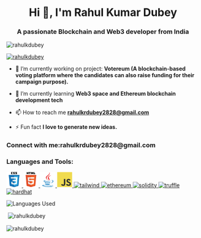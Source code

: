 <h1 align="center">Hi 👋, I'm Rahul Kumar Dubey</h1>
<h3 align="center">A passionate Blockchain and Web3 developer from India</h3>

<p align="left"> <img src="https://komarev.com/ghpvc/?username=rahulkdubey&label=Profile%20views&color=0e75b6&style=flat" alt="rahulkdubey" /> </p>

<p align="left"> <a href="https://github.com/ryo-ma/github-profile-trophy"><img src="https://github-profile-trophy.vercel.app/?username=rahulkdubey" alt="rahulkdubey" /></a> </p>

- 🔭 I’m currently working on project: **Votereum (A blockchain-based voting platform where the candidates can also raise funding for their campaign purpose).**

- 🌱 I’m currently learning **Web3 space and Ethereum blockchain development tech**

- 📫 How to reach me **rahulkrdubey2828@gmail.com**

- ⚡ Fun fact **I love to generate new ideas.**

<h3 align="left">Connect with me:rahulkrdubey2828@gmail.com</h3>
<p align="left">
</p>

<h3 align="left">Languages and Tools:</h3>
<p align="left">
    <!-- Add your existing skills -->
    <a href="https://www.w3schools.com/css/" target="_blank" rel="noreferrer"> <img src="https://raw.githubusercontent.com/devicons/devicon/master/icons/css3/css3-original-wordmark.svg" alt="css3" width="40" height="40"/> </a>
    <a href="https://www.w3.org/html/" target="_blank" rel="noreferrer"> <img src="https://raw.githubusercontent.com/devicons/devicon/master/icons/html5/html5-original-wordmark.svg" alt="html5" width="40" height="40"/> </a>
    <a href="https://www.java.com" target="_blank" rel="noreferrer"> <img src="https://raw.githubusercontent.com/devicons/devicon/master/icons/java/java-original.svg" alt="java" width="40" height="40"/> </a>
    <a href="https://developer.mozilla.org/en-US/docs/Web/JavaScript" target="_blank" rel="noreferrer"> <img src="https://raw.githubusercontent.com/devicons/devicon/master/icons/javascript/javascript-original.svg" alt="javascript" width="40" height="40"/> </a>
    <a href="https://tailwindcss.com/" target="_blank" rel="noreferrer"> <img src="https://www.vectorlogo.zone/logos/tailwindcss/tailwindcss-icon.svg" alt="tailwind" width="40" height="40"/> </a>
    <!-- Ethereum-related skills -->
    <a href="https://ethereum.org/" target="_blank" rel="noreferrer"> <img src="https://th.bing.com/th?id=OSK.f1e4763234ae9a865b54eaf89fff4638&w=124&h=168&c=7&o=6&dpr=1.3&pid=SANGAM" alt="ethereum" width="40" height="40"/> </a>
    <a href="https://docs.soliditylang.org/en/v0.8.21/" target="_blank" rel="noreferrer"> <img src="https://user-images.githubusercontent.com/48161361/147373179-a1e6fd36-85ec-4ad5-bccb-9ac28a659b11.png" alt="solidity" width="40" height="40"/> </a>
    <a href="https://www.trufflesuite.com/docs/truffle/getting-started/intro-to-truffle" target="_blank" rel="noreferrer"> <img src="https://trufflesuite.com/assets/logo.png" alt="truffle" width="40" height="40"/> </a>
    <a href="https://hardhat.org/getting-started/" target="_blank" rel="noreferrer"> <img src="https://hardhat.org/_next/image?url=%2F_next%2Fstatic%2Fmedia%2Fhardhat-logo-dark.484eb916.svg&w=256&q=75" alt="hardhat" width="40" height="40"/> </a>


</p>

<p align="left">
  <img src="https://github-readme-stats.vercel.app/api/top-langs/?username=rahulkdubey&hide=html" alt="Languages Used" />
</p>


<p>&nbsp;<img align="center" src="https://github-readme-stats.vercel.app/api?username=rahulkdubey&show_icons=true&locale=en" alt="rahulkdubey" /></p>

<p><img align="center" src="https://github-readme-streak-stats.herokuapp.com/?user=rahulkdubey&" alt="rahulkdubey" /></p>
